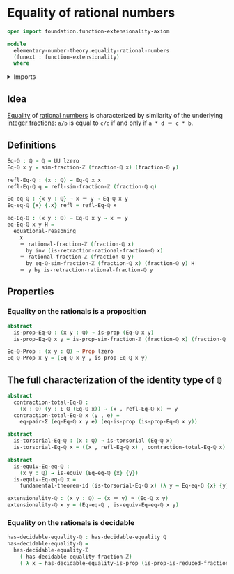# Equality of rational numbers

```agda
open import foundation.function-extensionality-axiom

module
  elementary-number-theory.equality-rational-numbers
  (funext : function-extensionality)
  where
```

<details><summary>Imports</summary>

```agda
open import elementary-number-theory.integer-fractions funext
open import elementary-number-theory.rational-numbers funext
open import elementary-number-theory.reduced-integer-fractions funext

open import foundation.decidable-equality funext
open import foundation.dependent-pair-types
open import foundation.equality-dependent-pair-types funext
open import foundation.equivalences funext
open import foundation.fundamental-theorem-of-identity-types
open import foundation.identity-types funext
open import foundation.propositions funext
open import foundation.torsorial-type-families funext
open import foundation.universe-levels
```

</details>

## Idea

[Equality](foundation-core.identity-types.md) of
[rational numbers](elementary-number-theory.rational-numbers.md) is
characterized by similarity of the underlying
[integer fractions](elementary-number-theory.integer-fractions.md): `a/b` is
equal to `c/d` if and only if `a * d ＝ c * b`.

## Definitions

```agda
Eq-ℚ : ℚ → ℚ → UU lzero
Eq-ℚ x y = sim-fraction-ℤ (fraction-ℚ x) (fraction-ℚ y)

refl-Eq-ℚ : (x : ℚ) → Eq-ℚ x x
refl-Eq-ℚ q = refl-sim-fraction-ℤ (fraction-ℚ q)

Eq-eq-ℚ : {x y : ℚ} → x ＝ y → Eq-ℚ x y
Eq-eq-ℚ {x} {.x} refl = refl-Eq-ℚ x

eq-Eq-ℚ : (x y : ℚ) → Eq-ℚ x y → x ＝ y
eq-Eq-ℚ x y H =
  equational-reasoning
    x
    ＝ rational-fraction-ℤ (fraction-ℚ x)
      by inv (is-retraction-rational-fraction-ℚ x)
    ＝ rational-fraction-ℤ (fraction-ℚ y)
      by eq-ℚ-sim-fraction-ℤ (fraction-ℚ x) (fraction-ℚ y) H
    ＝ y by is-retraction-rational-fraction-ℚ y
```

## Properties

### Equality on the rationals is a proposition

```agda
abstract
  is-prop-Eq-ℚ : (x y : ℚ) → is-prop (Eq-ℚ x y)
  is-prop-Eq-ℚ x y = is-prop-sim-fraction-ℤ (fraction-ℚ x) (fraction-ℚ y)

Eq-ℚ-Prop : (x y : ℚ) → Prop lzero
Eq-ℚ-Prop x y = (Eq-ℚ x y , is-prop-Eq-ℚ x y)
```

## The full characterization of the identity type of `ℚ`

```agda
abstract
  contraction-total-Eq-ℚ :
    (x : ℚ) (y : Σ ℚ (Eq-ℚ x)) → (x , refl-Eq-ℚ x) ＝ y
  contraction-total-Eq-ℚ x (y , e) =
    eq-pair-Σ (eq-Eq-ℚ x y e) (eq-is-prop (is-prop-Eq-ℚ x y))

abstract
  is-torsorial-Eq-ℚ : (x : ℚ) → is-torsorial (Eq-ℚ x)
  is-torsorial-Eq-ℚ x = ((x , refl-Eq-ℚ x) , contraction-total-Eq-ℚ x)

abstract
  is-equiv-Eq-eq-ℚ :
    (x y : ℚ) → is-equiv (Eq-eq-ℚ {x} {y})
  is-equiv-Eq-eq-ℚ x =
    fundamental-theorem-id (is-torsorial-Eq-ℚ x) (λ y → Eq-eq-ℚ {x} {y})

extensionality-ℚ : (x y : ℚ) → (x ＝ y) ≃ (Eq-ℚ x y)
extensionality-ℚ x y = (Eq-eq-ℚ , is-equiv-Eq-eq-ℚ x y)
```

### Equality on the rationals is decidable

```agda
has-decidable-equality-ℚ : has-decidable-equality ℚ
has-decidable-equality-ℚ =
  has-decidable-equality-Σ
    ( has-decidable-equality-fraction-ℤ)
    ( λ x → has-decidable-equality-is-prop (is-prop-is-reduced-fraction-ℤ x))
```
